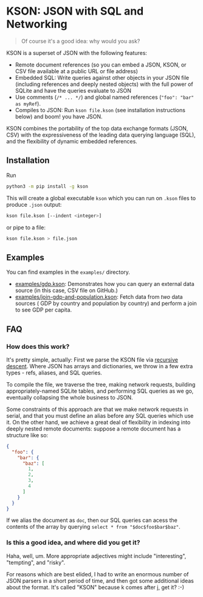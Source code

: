# KSON: JSON with SQL and Networking

> Of course it's a good idea: why would you ask?

KSON is a superset of JSON with the following features:

- Remote document references (so you can embed a JSON, KSON, or CSV file available at a public URL or file address)
- Embedded SQL: Write queries against other objects in your JSON file (including references and deeply nested objects)
  with the full power of SQLite and have the queries evaluate to JSON
- Use comments (`/* ... */`) and global named references (`"foo": "bar" as myRef`).
- Compiles to JSON: Run `kson file.kson` (see installation instructions below) and boom! you have JSON.

KSON combines the portability of the top data exchange formats (JSON, CSV) with the expressiveness of the leading data
querying language
(SQL), and the flexibility of dynamic embedded references.

## Installation

Run

```bash
python3 -m pip install -g kson
```

This will create a global executable `kson` which you can run on
`.kson` files to produce `.json` output:

```bash
kson file.kson [--indent <integer>]
```

or pipe to a file:

```bash
kson file.kson > file.json
```

## Examples

You can find examples in the `examples/` directory.

- [examples/gdp.kson](examples/gdp.kson): Demonstrates how you can query an external data source (in this case, CSV file
  on GitHub.)
- [examples/join-gdp-and-population.kson](examples/join-gdp-and-population.kson): Fetch data from _two_ data sources (
  GDP by country and population by country) and perform a join to see GDP per capita.

## FAQ

### How does this work?

It's pretty simple, actually: First we parse the KSON file
via [recursive descent](https://en.wikipedia.org/wiki/Recursive_descent_parser). Where JSON has arrays and dictionaries,
we throw in a few extra types - refs, aliases, and SQL queries.

To compile the file, we traverse the tree, making network requests, building appropriately-named SQLite tables, and
performing SQL queries as we go, eventually collapsing the whole business to JSON.

Some constraints of this approach are that we make network requests in serial, and that you must define an alias before
any SQL queries which use it. On the other hand, we achieve a great deal of flexibility in indexing into deeply nested
remote documents: suppose a remote document has a structure like so:

```json
{
  "foo": {
    "bar": {
      "baz": [
        1,
        2,
        3,
        4
      ]
    }
  }
}

```

If we alias the document as `doc`, then our SQL queries can acess the contents of the array by querying
`select * from "$doc$foo$bar$baz"`.

### Is this a good idea, and where did you get it?

Haha, well, um. More appropriate adjectives might include "interesting", "tempting", and "risky".

For reasons which are best elided, I had to write an enormous number of JSON parsers in a short period of time, and then
got some additional ideas about the format. It's called "KSON" because k comes after j, get it? :-)
